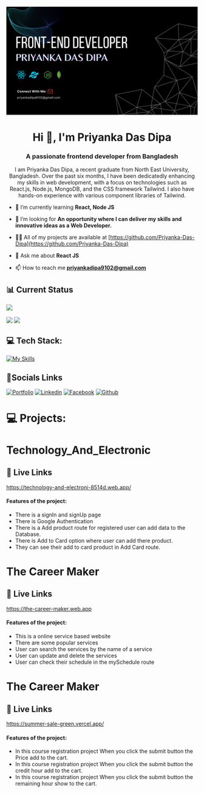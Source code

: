 ![Alt Text](assests/banner_image.png)

<h1 align="center">Hi 👋, I'm Priyanka Das Dipa</h1>
<h3 align="center">A passionate frontend developer from Bangladesh</h3>
<p align="center">I am Priyanka Das Dipa, a recent graduate from North East University, Bangladesh. Over the past six months, I have been dedicatedly enhancing my skills in web development, with a focus on technologies such as React.js, Node.js, MongoDB, and the CSS framework Tailwind. I also have hands-on experience with various component libraries of Tailwind.</p>


- 🌱 I’m currently learning **React, Node JS**

- 🤝 I’m looking for  **An opportunity where I can deliver my skills and innovative ideas as a Web Developer.**

- 👨‍💻 All of my projects are available at [https://github.com/Priyanka-Das-Dipa](https://github.com/Priyanka-Das-Dipa)

- 💬 Ask me about **React JS**

- 📫 How to reach me **priyankadipa9102@gmail.com**

## 📊 Current Status
![](http://github-profile-summary-cards.vercel.app/api/cards/profile-details?username=Priyanka-Das-Dipa&theme=dark)

![](http://github-profile-summary-cards.vercel.app/api/cards/repos-per-language?username=Priyanka-Das-Dipa&theme=dark)        ![](http://github-profile-summary-cards.vercel.app/api/cards/stats?username=Priyanka-Das-Dipa&theme=dark)   


## 💻 Tech Stack:

[![My Skills](https://skillicons.dev/icons?i=js,html,css,firebase,git,github,mongodb,tailwind,vercel,vite,nodejs)](https://skillicons.dev)


## 🔗Socials Links
[![Portfolio](https://img.shields.io/badge/my_portfolio-000?style=for-the-badge&logo=ko-fi&logoColor=white)](https://priyanka-das-dipa.github.io/PriyankaDasDipa/)
[![Linkedin](https://img.shields.io/badge/linkedin-0A66C2?style=for-the-badge&logo=linkedin&logoColor=white)](https://www.linkedin.com/in/priyanka-das-dipa-58327b285/)
[![Facebook](https://img.shields.io/badge/facebook-1DA1F2?style=for-the-badge&logo=facebook&logoColor=white)](https://www.facebook.com/priyankadas.dipa.7/)
[![Github](https://img.shields.io/badge/github-1A1F5?style=for-the-badge&logo=github&logoColor=white)](https://github.com/Priyanka-Das-Dipa)


# 💻 Projects:
# Technology_And_Electronic
🔗 Live Links
---------------------------
https://technology-and-electroni-8514d.web.app/

#### Features of the project:
- There is a signIn and signUp page
- There is Google Authentication
- There is a Add product route for registered  user can add data to the Database.
- There is Add to Card option where user can add there product.
- They can see their add to card product in Add Card route.

# The Career Maker
🔗 Live Links
---------------------------
https://the-career-maker.web.app
#### Features of the project:
- This is a online service based website
- There are some popular services
- User can search the services by the name of a service
- User can update and delete the services
- User can check their schedule in the mySchedule route

# The Career Maker
🔗 Live Links
---------------------------
https://summer-sale-green.vercel.app/
#### Features of the project:
- In this course registration project When you click the submit button the Price add to the cart.
- In this course registration project When you click the submit button the credit hour add to the cart.
- In this course registration project When you click the submit button the remaining hour show to the cart.